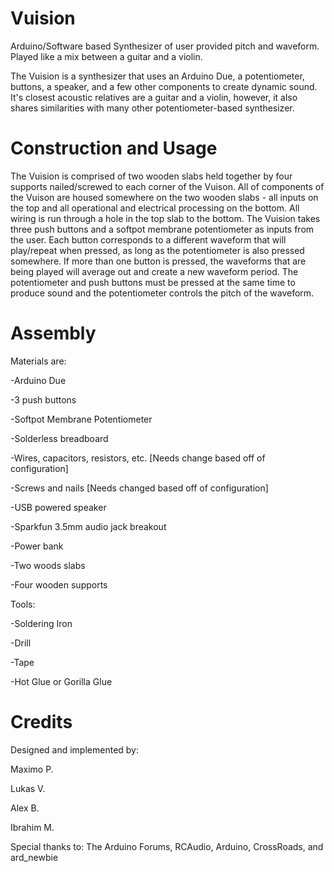 # Vuision
Arduino/Software based Synthesizer of user provided pitch and waveform. Played like a mix between a guitar and a violin.

The Vuision is a synthesizer that uses an Arduino Due, a potentiometer, buttons, a speaker, and a few other components to create dynamic sound. It's closest acoustic relatives are a guitar and a violin, however, it also shares similarities with many other potentiometer-based synthesizer.

# Construction and Usage
The Vuision is comprised of two wooden slabs held together by four supports nailed/screwed to each corner of the Vuison. All of components of the Vuison are housed somewhere on the two wooden slabs - all inputs on the top and all operational and electrical processing on the bottom. All wiring is run through a hole in the top slab to the bottom. The Vuision takes three push buttons and a softpot membrane potentiometer as inputs from the user. Each button corresponds to a different waveform that will play/repeat when pressed, as long as the potentiometer is also pressed somewhere. If more than one button is pressed, the waveforms that are being played will average out and create a new waveform period. The potentiometer and push buttons must be pressed at the same time to produce sound and the potentiometer controls the pitch of the waveform.

# Assembly
Materials are:

-Arduino Due 

-3 push buttons

-Softpot Membrane Potentiometer 

-Solderless breadboard 

-Wires, capacitors, resistors, etc. [Needs change based off of configuration] 

-Screws and nails [Needs changed based off of configuration] 

-USB powered speaker 

-Sparkfun 3.5mm audio jack breakout 

-Power bank 

-Two woods slabs 

-Four wooden supports

Tools: 

-Soldering Iron 

-Drill 

-Tape 

-Hot Glue or Gorilla Glue

# Credits
Designed and implemented by:

Maximo P.

Lukas V.

Alex B.

Ibrahim M.

Special thanks to: The Arduino Forums, RCAudio, Arduino, CrossRoads, and ard_newbie
